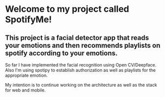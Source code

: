 # Welcome to my project called SpotifyMe!

## This project is a facial detector app that reads your emotions and then recommends playlists on spotify according to your emotions.

So far I have implemented the facial recognition using Open CV/Deepface. Also I'm using spotipy to establish authorization as well as playlists for the appropriate emotion. 

My intention is to continue working on the architecture as well as the stack for web and mobile. 

